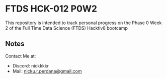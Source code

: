 # FTDS HCK-012 P0W2

This repository is intended to track personal progress on the Phase 0 Week 2 of the Full Time Data Science (FTDS) Hacktiv8 bootcamp

## Notes

Contact Me at:
- Discord: nickkkkr
- Mail: nicku.r.perdana@gmail.com